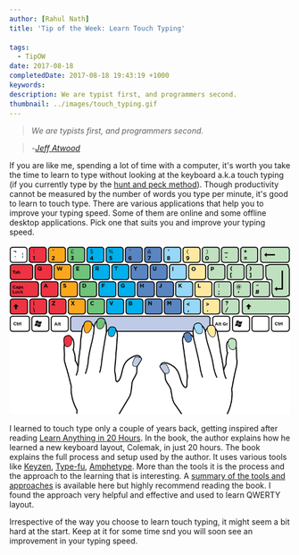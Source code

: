 ```yaml
---
author: [Rahul Nath]
title: 'Tip of the Week: Learn Touch Typing'
  
tags:
  - TipOW
date: 2017-08-18
completedDate: 2017-08-18 19:43:19 +1000
keywords:
description: We are typist first, and programmers second.
thumbnail: ../images/touch_typing.gif
---
```


> _We are typists first, and programmers second._

> -[_Jeff Atwood_](https://blog.codinghorror.com/we-are-typists-first-programmers-second/)

If you are like me, spending a lot of time with a computer, it's worth you take the time to learn to type without looking at the keyboard a.k.a touch typing (if you currently type by the [hunt and peck method](https://en.wikipedia.org/wiki/Typing#Hunt_and_peck)). Though productivity cannot be measured by the number of words you type per minute, it's good to learn to touch type. There are various applications that help you to improve your typing speed. Some of them are online and some offline desktop applications. Pick one that suits you and improve your typing speed.

<img src="../images/touch_typing.gif" alt="Touch Typing layout" alt="center" />

I learned to touch type only a couple of years back, getting inspired after reading [Learn Anything in 20 Hours](http://amzn.to/2hmblsw). In the book, the author explains how he learned a new keyboard layout, Colemak, in just 20 hours. The book explains the full process and setup used by the author. It uses various tools like [Keyzen](https://wwwtyro.github.io/keyzen/), [Type-fu](http://type-fu.com/), [Amphetype](https://github.com/webiest/amphetype). More than the tools it is the process and the approach to the learning that is interesting. A [summary of the tools and approaches](https://first20hours.com/typing/) is available here but highly recommend reading the book. I found the approach very helpful and effective and used to learn QWERTY layout.

Irrespective of the way you choose to learn touch typing, it might seem a bit hard at the start. Keep at it for some time snd you will soon see an improvement in your typing speed.
